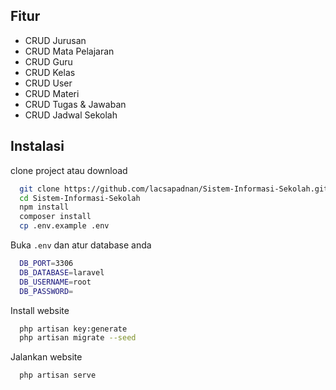 

## Fitur

- CRUD Jurusan
- CRUD Mata Pelajaran
- CRUD Guru
- CRUD Kelas
- CRUD User
- CRUD Materi
- CRUD Tugas & Jawaban
- CRUD Jadwal Sekolah




## Instalasi

clone project atau download

```bash
  git clone https://github.com/lacsapadnan/Sistem-Informasi-Sekolah.git
  cd Sistem-Informasi-Sekolah
  npm install
  composer install
  cp .env.example .env
```

Buka `.env` dan atur database anda
```bash
  DB_PORT=3306
  DB_DATABASE=laravel
  DB_USERNAME=root
  DB_PASSWORD=
```

Install website
```bash
  php artisan key:generate
  php artisan migrate --seed
```

Jalankan website
```bash
  php artisan serve
```

